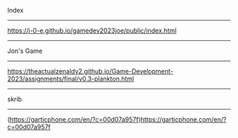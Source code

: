 Index 
______________________________________________________________________________________________
https://j-0-e.github.io/gamedev2023joe/public/index.html
______________________________________________________________________________________________
Jon's Game
______________________________________________________________________________________________
https://theactualzenaldv2.github.io/Game-Development-2023/assignments/final/v0.3-plankton.html
______________________________________________________________________________________________
skrib
______________________________________________________________________________________________
(https://garticphone.com/en/?c=00d07a957f)https://garticphone.com/en/?c=00d07a957f
